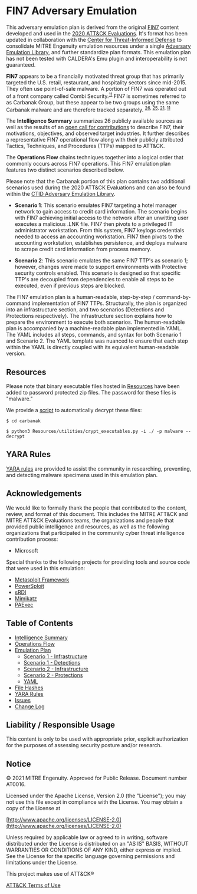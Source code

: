 # FIN7 Adversary Emulation

This adversary emulation plan is derived from the original [FIN7](https://attack.mitre.org/groups/G0046/) content developed and used in the [2020 ATT&CK Evaluations](https://attackevals.mitre-engenuity.org/carbanak-fin7/). It's format has been updated in collaboration with the [Center for Threat-Informed Defense](https://mitre-engenuity.org/center-for-threat-informed-defense/) to consolidate MITRE Engenuity emulation resources under a single [Adversary Emulation Library](https://github.com/center-for-threat-informed-defense/adversary_emulation_library), and further standardize plan formats. This emulation plan has not been tested with CALDERA's Emu plugin and interoperability is not guaranteed.


**FIN7** appears to be a financially motivated threat group that has primarily targeted the U.S. retail, restaurant, and hospitality sectors since mid-2015. They often use point-of-sale malware. A portion of FIN7 was operated out of a front company called Combi Security.<sup>[11](https://www.fireeye.com/blog/threat-research/2018/08/fin7-pursuing-an-enigmatic-and-evasive-global-criminal-operation.html)</sup> FIN7 is sometimes referred to as Carbanak Group, but these appear to be two groups using the same Carbanak malware and are therefore tracked separately.
<sup>[26](https://www.fireeye.com/blog/threat-research/2017/03/fin7_spear_phishing.html),
[25](https://www.fireeye.com/blog/threat-research/2017/04/fin7-phishing-lnk.html),
[21](https://www.fireeye.com/blog/threat-research/2017/06/behind-the-carbanak-backdoor.html),
[11](https://www.fireeye.com/blog/threat-research/2018/08/fin7-pursuing-an-enigmatic-and-evasive-global-criminal-operation.html)</sup>

The **Intelligence Summary** summarizes 26 publicly available sources as well as the results of an [open call for contributions](https://medium.com/mitre-attack/announcing-2020s-attack-evaluation-6755650b68c2) to describe FIN7, their motivations, objectives, and observed target industries. It further describes a representative FIN7 operational flow along with their publicly attributed Tactics, Techniques, and Procedures (TTPs) mapped to ATT&CK.

The **Operations Flow** chains techniques together into a logical order that commonly occurs across FIN7 operations. This FIN7 emulation plan features two distinct scenarios described below.

Please note that the Carbanak portion of this plan contains two additional scenarios used during the 2020 ATT&CK Evaluations and can also be found within the [CTID Adversary Emulation Library](https://github.com/center-for-threat-informed-defense/adversary_emulation_library).

- **Scenario 1**: This scenario emulates FIN7 targeting a hotel manager network to gain access to credit card information. The scenario begins with FIN7 achieving initial access to the network after an unwitting user executes a malicious .LNK file. FIN7 then pivots to a privileged IT administrator workstation. From this system, FIN7 keylogs credentials needed to access an accounting workstation. FIN7 then pivots to the accounting workstation, establishes persistence, and deploys malware to scrape credit card information from process memory.

- **Scenario 2**: This scenario emulates the same FIN7 TTP's as scenario 1; however, changes were made to support environments with Protective security controls enabled. This scenario is designed so that specific TTP's are decoupled from dependencies to enable all steps to be executed, even if previous steps are blocked.

The FIN7 emulation plan is a human-readable, step-by-step / command-by-command implementation of FIN7 TTPs. Structurally, the plan is organized into an infrastructure section, and two scenarios (Detections and Protections respectively). The infrastructure section explains how to prepare the environment to execute both scenarios. The human-readable plan is accompanied by a machine-readable plan implemented in YAML. The YAML includes all steps, commands, and syntax for both Scenario 1 and Scenario 2. The YAML template was nuanced to ensure that each step within the YAML is directly coupled with its equivalent human-readable version.

## Resources

Please note that binary executable files hosted in [Resources](Resources1.) have been added to password protected zip files.  The password for these files is "malware."

We provide a [script](crypt_executables1.py) to automatically decrypt these files:

```
$ cd carbanak

$ python3 Resources/utilities/crypt_executables.py -i ./ -p malware --decrypt
```
## YARA Rules

[YARA rules](yara-rules1.) are provided to assist the community in researching, preventing, and detecting malware specimens used in this emulation plan.

## Acknowledgements

We would like to formally thank the people that contributed to the content, review, and format of this document. This includes the MITRE ATT&CK and MITRE ATT&CK Evaluations teams, the organizations and people that provided public intelligence and resources, as well as the following organizations that participated in the community cyber threat intelligence contribution process:

- Microsoft

Special thanks to the following projects for providing tools and source code that were used in this emulation:

- [Metasploit Framework](https://github.com/rapid7/metasploit-framework)
- [PowerSploit](https://github.com/PowerShellMafia/PowerSploit)
- [sRDI](https://github.com/monoxgas/sRDI)
- [Mimikatz](https://github.com/gentilkiwi/mimikatz)
- [PAExec](https://www.poweradmin.com/paexec/)

## Table of Contents

- [Intelligence Summary](Intelligence_Summary4.md)
- [Operations Flow](Operations_Flow4.md)
- [Emulation Plan](Emulation_Plan1.)
  - [Scenario 1 - Infrastructure](Infrastructure5.md)
  - [Scenario 1 - Detections](Scenario_12.)
  - [Scenario 2 - Infrastructure](Infrastructure6.md)
  - [Scenario 2 - Protections](Scenario_22.)
  - [YAML](yaml2.)
- [File Hashes](hashes1.)
- [YARA Rules](yara-rules1.)
- [Issues](https://github.com/center-for-threat-informed-defense/adversary_emulation_library/issues)
- [Change Log](CHANGE_LOG4.md)

## Liability / Responsible Usage

This content is only to be used with appropriate prior, explicit authorization for the purposes of assessing security posture and/or research.

## Notice

© 2021 MITRE Engenuity. Approved for Public Release. Document number AT0016.

Licensed under the Apache License, Version 2.0 (the "License"); you may not use this file except in compliance with the License. You may obtain a copy of the License at

[http://www.apache.org/licenses/LICENSE-2.0](http://www.apache.org/licenses/LICENSE-2.0)

Unless required by applicable law or agreed to in writing, software distributed under the License is distributed on an "AS IS" BASIS, WITHOUT WARRANTIES OR CONDITIONS OF ANY KIND, either express or implied. See the License for the specific language governing permissions and limitations under the License.

This project makes use of ATT&CK®

[ATT&CK Terms of Use](https://attack.mitre.org/resources/terms-of-use/)

